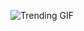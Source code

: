 
<!-- GIF_SECTION -->
![Trending GIF](https://media4.giphy.com/media/v1.Y2lkPThiYjIxNzcyNmdhZmIxajZuYTh0anlkbTZpNHRteXRnYjdjaXlqYTFpNWV4ajRociZlcD12MV9naWZzX3NlYXJjaCZjdD1n/An7V0fylHZKGYd7dxw/giphy.gif)
<!-- END_GIF_SECTION -->
